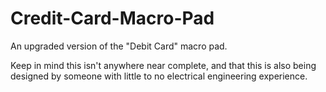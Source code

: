 # Credit-Card-Macro-Pad
An upgraded version of the "Debit Card" macro pad.

Keep in mind this isn't anywhere near complete, and that this is also being designed by someone with little to no electrical engineering experience.

